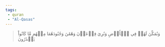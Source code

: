 ```yaml
---
tags: 
 - quran 
 - "Al-Qasas"
---
```


> وَنُمَكِّنَ لَهُمۡ فِي ٱلۡأَرۡضِ وَنُرِيَ فِرۡعَوۡنَ وَهَٰمَٰنَ وَجُنُودَهُمَا مِنۡهُم مَّا كَانُواْ يَحۡذَرُونَ
